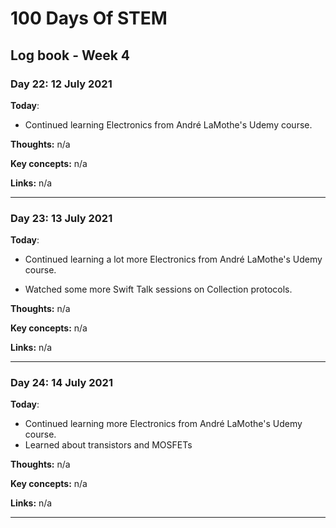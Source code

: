 # 100 Days Of STEM

## Log book - Week 4

### Day 22: 12 July 2021

**Today**:

* Continued learning Electronics from André LaMothe's Udemy course.

**Thoughts:** n/a

**Key concepts:** n/a

**Links:** n/a

---

### Day 23: 13 July 2021

**Today**:

* Continued learning a lot more Electronics from André LaMothe's Udemy course.

* Watched some more Swift Talk sessions on Collection protocols.

**Thoughts:** n/a

**Key concepts:** n/a

**Links:** n/a

---

### Day 24: 14 July 2021

**Today**:

* Continued learning more Electronics from André LaMothe's Udemy course.
* Learned about transistors and MOSFETs

**Thoughts:** n/a

**Key concepts:** n/a

**Links:** n/a

---

